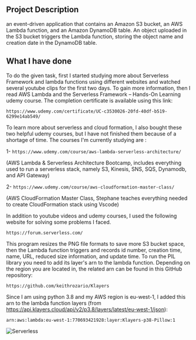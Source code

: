 ## Project Description 

an event-driven application that contains an Amazon S3 bucket, an AWS Lambda function, and an Amazon DynamoDB table.
An object uploaded in the S3 bucket triggers the Lambda function, storing the object name and creation date in the DynamoDB table.

## What I have done 

To do the given task, first I started studying more about Serverless Framework and lambda functions using different websites and watched several youtube clips for the first two days. To gain more information, then I read AWS Lambda and the Serverless Framework – Hands-On Learning udemy course. The completion certificate is available using this link: 

 `https://www.udemy.com/certificate/UC-c3530026-20fd-40df-b519-6299e14ab549/`
 
To learn more about serverless and cloud formation, I also bought these two helpful udemy courses, but I have not finished them because of a shortage of time.
The courses I'm currently studying are :

1- `https://www.udemy.com/course/aws-lambda-serverless-architecture/`

   (AWS Lambda & Serverless Architecture Bootcamp, includes everything used to run a serverless stack, namely S3, Kinesis, SNS, SQS, Dynamodb, and API Gateway) 
   
2- `https://www.udemy.com/course/aws-cloudformation-master-class/`

   (AWS CloudFormation Master Class, Stephane teaches everything needed to create CloudFormation stack using Vscode)
   
In addition to youtube videos and udemy courses, I used the following website for solving some problems I faced.

`https://forum.serverless.com/`

This program resizes the PNG file formats to save more S3 bucket space, then the Lambda function triggers and records id number, creation time, name, URL, reduced size information, and update time. To run the PIL library you need to add its layer's arn to the lambda function. Depending on the region you are located in, the related arn can be found in this GitHub repository:

`https://github.com/keithrozario/Klayers`

Since I am using python 3.8 and my AWS region is eu-west-1, I added this arn to the lambda function layers (from https://api.klayers.cloud/api/v2/p3.8/layers/latest/eu-west-1/json):

`arn:aws:lambda:eu-west-1:770693421928:layer:Klayers-p38-Pillow:1`

![Serverless](https://user-images.githubusercontent.com/83725346/164093818-7f523e0c-4df3-49d0-81bc-f47e601977f9.gif)



